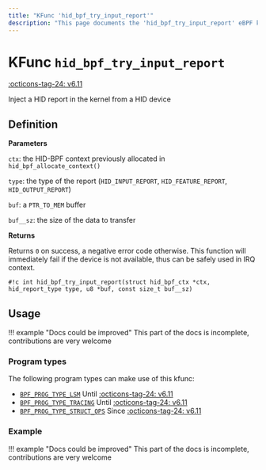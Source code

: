 ```yaml
---
title: "KFunc 'hid_bpf_try_input_report'"
description: "This page documents the 'hid_bpf_try_input_report' eBPF kfunc, including its definition, usage, program types that can use it, and examples."
---
```

# KFunc `hid_bpf_try_input_report`

<!-- [FEATURE_TAG](hid_bpf_try_input_report) -->
[:octicons-tag-24: v6.11](https://github.com/torvalds/linux/commit/9acbb7ba4589d4715141d4e14230a828ddc95f3d)
<!-- [/FEATURE_TAG] -->

Inject a HID report in the kernel from a HID device

## Definition

**Parameters**

`ctx`: the HID-BPF context previously allocated in `hid_bpf_allocate_context()`

`type`: the type of the report (`HID_INPUT_REPORT`, `HID_FEATURE_REPORT`, `HID_OUTPUT_REPORT`)

`buf`: a `PTR_TO_MEM` buffer

`buf__sz`: the size of the data to transfer

**Returns**

Returns `0` on success, a negative error code otherwise. This function will immediately fail if the device is not available, thus can be safely used in IRQ context.

`#!c int hid_bpf_try_input_report(struct hid_bpf_ctx *ctx, hid_report_type type, u8 *buf, const size_t buf__sz)`

## Usage

!!! example "Docs could be improved"
    This part of the docs is incomplete, contributions are very welcome

### Program types

The following program types can make use of this kfunc:

- [`BPF_PROG_TYPE_LSM`](../program-type/BPF_PROG_TYPE_LSM.md) Until [:octicons-tag-24: v6.11](https://github.com/torvalds/linux/commit/ebc0d8093e8c97de459615438edefad1a4ac352c)
- [`BPF_PROG_TYPE_TRACING`](../program-type/BPF_PROG_TYPE_TRACING.md) Until [:octicons-tag-24: v6.11](https://github.com/torvalds/linux/commit/ebc0d8093e8c97de459615438edefad1a4ac352c)
- [`BPF_PROG_TYPE_STRUCT_OPS`](../program-type/BPF_PROG_TYPE_STRUCT_OPS.md) Since [:octicons-tag-24: v6.11](https://github.com/torvalds/linux/commit/ebc0d8093e8c97de459615438edefad1a4ac352c)

### Example

!!! example "Docs could be improved"
    This part of the docs is incomplete, contributions are very welcome

